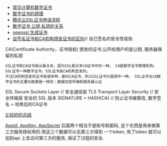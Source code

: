 - [常见计算机数字证书](https://blog.csdn.net/itworld123/article/details/115553346)
- [数字证书的原理](https://zhuanlan.zhihu.com/p/345423555)
- [腾讯云SSL证书申请流程](https://cloud.tencent.com/document/product/400/43473)
- [数字证书,公钥,私钥的关系](https://support.huaweicloud.com/intl/zh-cn/ccm_faq/ccm_01_0122.html)
- [openssl 生成证书](https://cloud.tencent.com/developer/article/1548350)
- [自签名证书和CA机构颁发证书的区别](https://blog.csdn.net/jakejohn/article/details/104644213)// 自己签名的安全性低些

CA(Certificate Authority，证书授权) 颁发的证书,公开给用户的是公钥, 服务器保留的私钥

```
SSL证书和CA证书是从属关系，因为SSL是众多CA证书中的一种。 CA是数字证书管理机构，SSL证书一种数字证书，SSL证书由CA机构签发的。
不过CA机构签发的证书有很多种，都叫CA证书，所以SSL证书只是其中一种。 SSL证书与CA数字证书的主要功能都是一样的：数据加密传输和服务器认证
```
SSL Secure Sockets Layer // 安全通信层
TLS Transport Layer Security // 安全传输层 安全的 SSL 版本
SIGNATURE = HASH(CA) // 防止证书被篡改, 数字签名 = 哈希后的CA证书

[比较好的总结](https://www.jianshu.com/p/3c5212b47bec)

[AppId, AppKey, AppSecret](https://blog.csdn.net/inthat/article/details/103140515) 后面两个相当于是账号和密码, 这个东西是用来做第三方服务授权用的.用这三个数据可以去第三方得到
一个token, 有了token 就可以加到api 上去访问第三方的服务, 保证了过程的安全.
